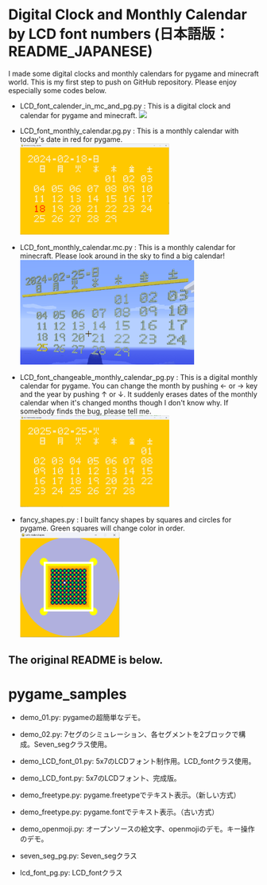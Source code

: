 # Digital Clock and Monthly Calendar by LCD font numbers (日本語版：README_JAPANESE)
I made some digital clocks and monthly calendars for pygame and minecraft world.
This is my first step to push on GitHub repository.
Please enjoy especially some codes below.

 - LCD_font_calender_in_mc_and_pg.py : This is a digital clock and calendar for pygame and minecraft.
[<img src="./LCD_font_monthly_calendar_in_mc_and_pg.py.png" width="350">](./LCD_font_monthly_calendar_in_mc_and_pg.py.png)

 - LCD_font_monthly_calendar.pg.py : This is a monthly calendar with today's date in red for pygame.
[<img src="./LCD_font_monthly_calendar.pg.py.png" width="300">](./LCD_font_monthly_calendar.pg.py.png)

 - LCD_font_monthly_calendar.mc.py : This is a monthly calendar for minecraft. Please look around in the sky to find a big calendar!
[<img src="./LCD_font_monthly_calendar.mc.py.png" width="350">](./LCD_font_monthly_calendar.mc.py.png)

 - LCD_font_changeable_monthly_calendar_pg.py : This is a digital monthly calendar for pygame.
    You can change the month by pushing ← or → key and the year by pushing ↑ or ↓.
    It suddenly erases dates of the monthly calendar when it's changed months though I don't know why.
    If somebody finds the bug, please tell me.
[<img src="./LCD_font_changeable_monthly_calendar_pg.py.png" width="300">](./LCD_font_changeable_monthly_calendar_pg.py.png)

 - fancy_shapes.py : I built fancy shapes by squares and circles for pygame. Green squares will change color in order.
 [<img src="./fancy_shapes.pg.png" width="200">](./fancy_shapes.pg.png)


## The original README is below.
# pygame_samples

 - demo_01.py: pygameの超簡単なデモ。
 - demo_02.py: 7セグのシミュレーション、各セグメントを2ブロックで構成。Seven_segクラス使用。
 - demo_LCD_font_01.py: 5x7のLCDフォント制作用。LCD_fontクラス使用。
 - demo_LCD_font.py: 5x7のLCDフォント、完成版。

 - demo_freetype.py: pygame.freetypeでテキスト表示。（新しい方式）
 - demo_freetype.py: pygame.fontでテキスト表示。（古い方式）
 - demo_openmoji.py: オープンソースの絵文字、openmojiのデモ。キー操作のデモ。
 - seven_seg_pg.py: Seven_segクラス
 - lcd_font_pg.py: LCD_fontクラス
